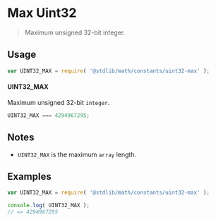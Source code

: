 # Max Uint32

> Maximum unsigned 32-bit integer.

<!-- <usage> -->

## Usage

``` javascript
var UINT32_MAX = require( '@stdlib/math/constants/uint32-max' );
```

#### UINT32_MAX

Maximum unsigned 32-bit `integer`. 

``` javascript
UINT32_MAX === 4294967295;
```

<!-- </usage> -->


<!-- <notes> -->

## Notes

* `UINT32_MAX` is the maximum `array` length.

<!-- </notes> -->


<!-- <examples> -->

## Examples

<!-- TODO: better example -->

``` javascript
var UINT32_MAX = require( '@stdlib/math/constants/uint32-max' );

console.log( UINT32_MAX );
// => 4294967295
```

<!-- </examples -->


<!-- <links> -->

<!-- </links> -->
